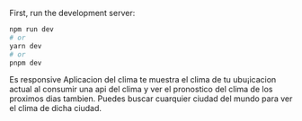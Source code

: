 First, run the development server:

```bash
npm run dev
# or
yarn dev
# or
pnpm dev
```

Es responsive
Aplicacion del clima te muestra el clima de tu ubu¡icacion actual al consumir una api del clima y ver el pronostico del clima de los proximos dias tambien.
Puedes buscar cuarquier ciudad del mundo para ver el clima de dicha ciudad.
